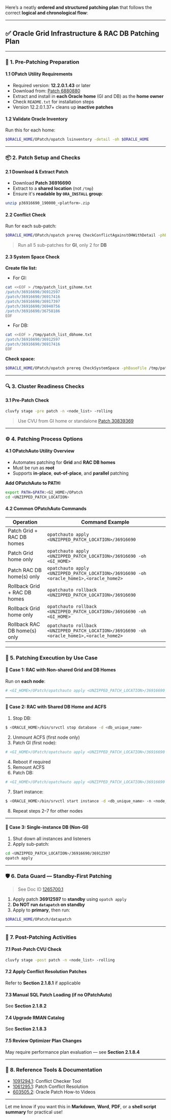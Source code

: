 Here’s a neatly **ordered and structured patching plan** that follows the correct **logical and chronological flow**:

---

## ✅ **Oracle Grid Infrastructure & RAC DB Patching Plan**

---

### 🔧 **1. Pre-Patching Preparation**

#### 1.1 **OPatch Utility Requirements**
- Required version: **12.2.0.1.43** or later
- Download from: [Patch 6880880](https://support.oracle.com/epmos/faces/PatchDetail?patchId=6880880)
- Extract and install in **each Oracle home** (GI and DB) as the **home owner**
- Check `README.txt` for installation steps
- Version 12.2.0.1.37+ cleans up **inactive patches**

#### 1.2 **Validate Oracle Inventory**
Run this for each home:
```bash
$ORACLE_HOME/OPatch/opatch lsinventory -detail -oh $ORACLE_HOME
```

---

### 📦 **2. Patch Setup and Checks**

#### 2.1 **Download & Extract Patch**
- Download **Patch 36916690**
- Extract to a **shared location** (not `/tmp`)
- Ensure it's **readable by `ORA_INSTALL` group**:
```bash
unzip p36916690_190000_<platform>.zip
```

#### 2.2 **Conflict Check**
Run for each sub-patch:
```bash
$ORACLE_HOME/OPatch/opatch prereq CheckConflictAgainstOHWithDetail -phBaseDir /patch/36916690/<subpatch_id>
```
> Run all 5 sub-patches for **GI**, only 2 for **DB**

#### 2.3 **System Space Check**
**Create file list:**

- For GI:
```bash
cat <<EOF > /tmp/patch_list_gihome.txt
/patch/36916690/36912597
/patch/36916690/36917416
/patch/36916690/36917397
/patch/36916690/36940756
/patch/36916690/36758186
EOF
```

- For DB:
```bash
cat <<EOF > /tmp/patch_list_dbhome.txt
/patch/36916690/36912597
/patch/36916690/36917416
EOF
```

**Check space:**
```bash
$ORACLE_HOME/OPatch/opatch prereq CheckSystemSpace -phBaseFile /tmp/patch_list_gihome.txt
```

---

### 🔍 **3. Cluster Readiness Checks**

#### 3.1 **Pre-Patch Check**
```bash
cluvfy stage -pre patch -n <node_list> -rolling
```

> Use CVU from GI home or standalone [Patch 30839369](https://support.oracle.com/epmos/faces/PatchDetail?patchId=30839369)

---

### ⚙️ **4. Patching Process Options**

#### 4.1 **OPatchAuto Utility Overview**
- Automates patching for **Grid** and **RAC DB homes**
- Must be run as **root**
- Supports **in-place**, **out-of-place**, and **parallel** patching

**Add OPatchAuto to PATH:**
```bash
export PATH=$PATH:<GI_HOME>/OPatch
cd <UNZIPPED_PATCH_LOCATION>
```

#### 4.2 **Common OPatchAuto Commands**

| Operation                     | Command Example |
|------------------------------|-----------------|
| Patch Grid + RAC DB homes    | `opatchauto apply <UNZIPPED_PATCH_LOCATION>/36916690` |
| Patch Grid home only         | `opatchauto apply <UNZIPPED_PATCH_LOCATION>/36916690 -oh <GI_HOME>` |
| Patch RAC DB home(s) only    | `opatchauto apply <UNZIPPED_PATCH_LOCATION>/36916690 -oh <oracle_home1>,<oracle_home2>` |
| Rollback Grid + RAC DB homes | `opatchauto rollback <UNZIPPED_PATCH_LOCATION>/36916690` |
| Rollback Grid home only      | `opatchauto rollback <UNZIPPED_PATCH_LOCATION>/36916690 -oh <GI_HOME>` |
| Rollback RAC DB home(s) only | `opatchauto rollback <UNZIPPED_PATCH_LOCATION>/36916690 -oh <oracle_home1>,<oracle_home2>` |

---

### 🔁 **5. Patching Execution by Use Case**

#### 🔹 **Case 1: RAC with Non-shared Grid and DB Homes**
Run on **each node**:
```bash
# <GI_HOME>/OPatch/opatchauto apply <UNZIPPED_PATCH_LOCATION>/36916690
```

---

#### 🔹 **Case 2: RAC with Shared DB Home and ACFS**
1. Stop DB:
```bash
$ <ORACLE_HOME>/bin/srvctl stop database -d <db_unique_name>
```
2. Unmount ACFS (first node only)
3. Patch GI (first node):
```bash
# <GI_HOME>/OPatch/opatchauto apply <UNZIPPED_PATCH_LOCATION>/36916690 -oh <GI_HOME>
```
4. Reboot if required
5. Remount ACFS
6. Patch DB:
```bash
# <GI_HOME>/OPatch/opatchauto apply <UNZIPPED_PATCH_LOCATION>/36916690 -oh <ORACLE_HOME>
```
7. Start instance:
```bash
$ <ORACLE_HOME>/bin/srvctl start instance -d <db_unique_name> -n <node_name>
```
8. Repeat steps 2–7 for other nodes

---

#### 🔹 **Case 3: Single-instance DB (Non-GI)**
1. Shut down all instances and listeners
2. Apply sub-patch:
```bash
cd <UNZIPPED_PATCH_LOCATION>/36916690/36912597
opatch apply
```

---

### 🛡️ **6. Data Guard — Standby-First Patching**

> See Doc ID [1265700.1](https://support.oracle.com/epmos/faces/DocumentDisplay?id=1265700.1)

1. Apply patch **36912597** to **standby** using `opatch apply`
2. **Do NOT run `datapatch` on standby**
3. Apply to **primary**, then run:
```bash
$ORACLE_HOME/OPatch/datapatch
```

---

### 🚀 **7. Post-Patching Activities**

#### 7.1 **Post-Patch CVU Check**
```bash
cluvfy stage -post patch -n <node_list> -rolling
```

#### 7.2 **Apply Conflict Resolution Patches**
Refer to **Section 2.1.8.1** if applicable

#### 7.3 **Manual SQL Patch Loading (if no OPatchAuto)**
See **Section 2.1.8.2**

#### 7.4 **Upgrade RMAN Catalog**
See **Section 2.1.8.3**

#### 7.5 **Review Optimizer Plan Changes**
May require performance plan evaluation — see **Section 2.1.8.4**

---

### 🧰 **8. Reference Tools & Documentation**

- [1091294.1](https://support.oracle.com/epmos/faces/DocumentDisplay?id=1091294.1): Conflict Checker Tool  
- [1061295.1](https://support.oracle.com/epmos/faces/DocumentDisplay?id=1061295.1): Patch Conflict Resolution  
- [603505.2](https://support.oracle.com/epmos/faces/DocumentDisplay?id=603505.2): Oracle Patch How-to Videos  

---

Let me know if you want this in **Markdown**, **Word**, **PDF**, or a **shell script summary** for practical use!
